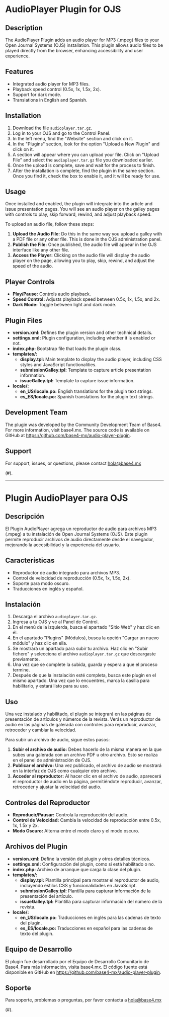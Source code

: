 # AudioPlayer Plugin for OJS

## Description
The AudioPlayer Plugin adds an audio player for MP3 (.mpeg) files to your Open Journal Systems (OJS) installation. This plugin allows audio files to be played directly from the browser, enhancing accessibility and user experience.

## Features
- Integrated audio player for MP3 files.
- Playback speed control (0.5x, 1x, 1.5x, 2x).
- Support for dark mode.
- Translations in English and Spanish.

## Installation
1. Download the file `audioplayer.tar.gz`.
2. Log in to your OJS and go to the Control Panel.
3. In the left menu, find the "Website" section and click on it.
4. In the "Plugins" section, look for the option "Upload a New Plugin" and click on it.
5. A section will appear where you can upload your file. Click on "Upload File" and select the `audioplayer.tar.gz` file you downloaded earlier.
6. Once the upload is complete, save and wait for the process to finish.
7. After the installation is complete, find the plugin in the same section. Once you find it, check the box to enable it, and it will be ready for use.


## Usage
Once installed and enabled, the plugin will integrate into the article and issue presentation pages. You will see an audio player on the galley pages with controls to play, skip forward, rewind, and adjust playback speed.

To upload an audio file, follow these steps:
1. **Upload the Audio File:** Do this in the same way you upload a galley with a PDF file or any other file. This is done in the OJS administration panel.
2. **Publish the File:** Once published, the audio file will appear in the OJS interface like any other file.
3. **Access the Player:** Clicking on the audio file will display the audio player on the page, allowing you to play, skip, rewind, and adjust the speed of the audio.

## Player Controls
- **Play/Pause:** Controls audio playback.
- **Speed Control:** Adjusts playback speed between 0.5x, 1x, 1.5x, and 2x.
- **Dark Mode:** Toggle between light and dark mode.

## Plugin Files
- **version.xml:** Defines the plugin version and other technical details.
- **settings.xml:** Plugin configuration, including whether it is enabled or not.
- **index.php:** Bootstrap file that loads the plugin class.
- **templates/:**
  - **display.tpl:** Main template to display the audio player, including CSS styles and JavaScript functionalities.
  - **submissionGalley.tpl:** Template to capture article presentation information.
  - **issueGalley.tpl:** Template to capture issue information.
- **locale/:**
  - **en_US/locale.po:** English translations for the plugin text strings.
  - **es_ES/locale.po:** Spanish translations for the plugin text strings.

## Development Team
The plugin was developed by the Community Development Team of Base4. For more information, visit base4.mx. The source code is available on GitHub at https://github.com/base4-mx/audio-player-plugin.

## Support
For support, issues, or questions, please contact hola@base4.mx
 
(#).

---

# Plugin AudioPlayer para OJS

## Descripción
El Plugin AudioPlayer agrega un reproductor de audio para archivos MP3 (.mpeg) a tu instalación de Open Journal Systems (OJS). Este plugin permite reproducir archivos de audio directamente desde el navegador, mejorando la accesibilidad y la experiencia del usuario.

## Características
- Reproductor de audio integrado para archivos MP3.
- Control de velocidad de reproducción (0.5x, 1x, 1.5x, 2x).
- Soporte para modo oscuro.
- Traducciones en inglés y español.

## Instalación
1. Descarga el archivo `audioplayer.tar.gz`.
2. Ingresa a tu OJS y ve al Panel de Control.
3. En el menú de la izquierda, busca el apartado "Sitio Web" y haz clic en él.
4. En el apartado "Plugins" (Módulos), busca la opción "Cargar un nuevo módulo" y haz clic en ella.
5. Se mostrará un apartado para subir tu archivo. Haz clic en "Subir fichero" y selecciona el archivo `audioplayer.tar.gz` que descargaste previamente.
6. Una vez que se complete la subida, guarda y espera a que el proceso termine.
7. Después de que la instalación esté completa, busca este plugin en el mismo apartado. Una vez que lo encuentres, marca la casilla para habilitarlo, y estará listo para su uso.


## Uso
Una vez instalado y habilitado, el plugin se integrará en las páginas de presentación de artículos y números de la revista. Verás un reproductor de audio en las páginas de galerada con controles para reproducir, avanzar, retroceder y cambiar la velocidad.

Para subir un archivo de audio, sigue estos pasos:
1. **Subir el archivo de audio:** Debes hacerlo de la misma manera en la que subes una galerada con un archivo PDF u otro archivo. Esto se realiza en el panel de administración de OJS.
2. **Publicar el archivo:** Una vez publicado, el archivo de audio se mostrará en la interfaz de OJS como cualquier otro archivo.
3. **Acceder al reproductor:** Al hacer clic en el archivo de audio, aparecerá el reproductor de audio en la página, permitiéndote reproducir, avanzar, retroceder y ajustar la velocidad del audio.

## Controles del Reproductor
- **Reproducir/Pausar:** Controla la reproducción del audio.
- **Control de Velocidad:** Cambia la velocidad de reproducción entre 0.5x, 1x, 1.5x y 2x.
- **Modo Oscuro:** Alterna entre el modo claro y el modo oscuro.

## Archivos del Plugin
- **version.xml:** Define la versión del plugin y otros detalles técnicos.
- **settings.xml:** Configuración del plugin, como si está habilitado o no.
- **index.php:** Archivo de arranque que carga la clase del plugin.
- **templates/:**
  - **display.tpl:** Plantilla principal para mostrar el reproductor de audio, incluyendo estilos CSS y funcionalidades en JavaScript.
  - **submissionGalley.tpl:** Plantilla para capturar información de la presentación del artículo.
  - **issueGalley.tpl:** Plantilla para capturar información del número de la revista.
- **locale/:**
  - **en_US/locale.po:** Traducciones en inglés para las cadenas de texto del plugin.
  - **es_ES/locale.po:** Traducciones en español para las cadenas de texto del plugin.

## Equipo de Desarrollo
El plugin fue desarrollado por el Equipo de Desarrollo Comunitario de Base4. Para más información, visita base4.mx. El código fuente está disponible en GitHub en https://github.com/base4-mx/audio-player-plugin.

## Soporte
Para soporte, problemas o preguntas, por favor contacta a hola@base4.mx
 
(#).
